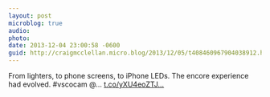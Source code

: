 ```yaml
---
layout: post
microblog: true
audio: 
photo: 
date: 2013-12-04 23:00:58 -0600
guid: http://craigmcclellan.micro.blog/2013/12/05/t408460967904038912.html
---
```

From lighters, to phone screens, to iPhone LEDs. The encore experience had evolved. #vscocam @… [t.co/yXU4eoZTJ...](http://t.co/yXU4eoZTJq)
